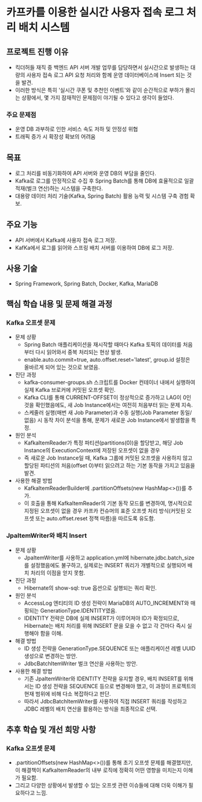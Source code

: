 # 카프카를 이용한 실시간 사용자 접속 로그 처리 배치 시스템

## 프로젝트 진행 이유
- 킥더허들 재직 중 백엔드 API 서버 개발 업무를 담당하면서 실시간으로 발생하는 대량의 사용자 접속 로그 API 요청 처리와 함께 운영 데이터베이스에 Insert 되는 것을 발견.
- 이러한 방식은 특히 '실시간 쿠폰 및 추천인 이벤트'와 같이 순간적으로 부하가 몰리는 상황에서, 몇 가지 잠재적인 문제점이 야기될 수 있다고 생각이 들었다.
### 주요 문제점
- 운영 DB 과부하로 인한 서비스 속도 저하 및 안정성 위협
- 트래픽 증가 시 확장성 확보의 어려움

## 목표
- 로그 처리를 비동기화하여 API 서버와 운영 DB의 부담을 줄인다.
- Kafka로 로그를 안정적으로 수집 후 Spring Batch를 통해 DB에 효율적으로 일괄 적재(벌크 연산)하는 시스템을 구축한다.
- 대용량 데이터 처리 기술(Kafka, Spring Batch) 활용 능력 및 시스템 구축 경험 확보.


## 주요 기능
- API 서버에서 Kafka에 사용자 접속 로그 저장.
- KafKa에서 로그를 읽어와 스프링 배치 서버를 이용하여 DB에 로그 저장.


## 사용 기술
- Spring Framework, Spring Batch, Docker, Kafka, MariaDB


## 핵심 학습 내용 및 문제 해결 과정
### Kafka 오프셋 문제
- 문제 상황
  - Spring Batch 애플리케이션을 재시작할 때마다 Kafka 토픽의 데이터를 처음부터 다시 읽어와서 중복 처리되는 현상 발생. 
  - enable.auto.commit=true, auto.offset.reset='latest', group.id 설정은 올바르게 되어 있는 것으로 보였음.
- 진단 과정
  - kafka-consumer-groups.sh 스크립트를 Docker 컨테이너 내에서 실행하여 실제 Kafka 브로커에 커밋된 오프셋 확인.
  - Kafka CLI를 통해 CURRENT-OFFSET이 정상적으로 증가하고 LAG이 0인 것을 확인했음에도, 새 Job Instance에서는 여전히 처음부터 읽는 문제 지속. 
  - 스케줄러 실행(매번 새 Job Parameter)과 수동 실행(Job Parameter 동일/없음) 시 동작 차이 분석을 통해, 문제가 새로운 Job Instance에서 발생함을 특정.
- 원인 분석
  - KafkaItemReader가 특정 파티션(partitions(0))을 할당받고, 해당 Job Instance의 ExecutionContext에 저장된 오프셋이 없을 경우 
  - 즉 새로운 Job Instance일 때, Kafka 그룹에 커밋된 오프셋을 사용하지 않고 할당된 파티션의 처음(offset 0)부터 읽으려고 하는 기본 동작을 가지고 있음을 발견.
- 사용한 해결 방법
  - KafkaItemReaderBuilder에 .partitionOffsets(new HashMap<>())를 추가. 
  - 이 호출을 통해 KafkaItemReader의 기본 동작 모드를 변경하여, 명시적으로 지정된 오프셋이 없을 경우 카프카 컨슈머의 표준 오프셋 처리 방식(커밋된 오프셋 또는 auto.offset.reset 정책 따름)을 따르도록 유도함.

### JpaItemWriter와 배치 Insert
- 문제 상황
  - JpaItemWriter를 사용하고 application.yml에 hibernate.jdbc.batch_size를 설정했음에도 불구하고, 실제로는 INSERT 쿼리가 개별적으로 실행되어 배치 처리의 이점을 얻지 못함.
- 진단 과정
  - Hibernate의 show-sql: true 옵션으로 실행되는 쿼리 확인.
- 원인 분석
  - AccessLog 엔티티의 ID 생성 전략이 MariaDB의 AUTO_INCREMENT와 매핑되는 GenerationType.IDENTITY였음.
  - IDENTITY 전략은 DB에 실제 INSERT가 이루어져야 ID가 확정되므로, Hibernate는 배치 처리를 위해 INSERT 문을 모을 수 없고 각 건마다 즉시 실행해야 함을 이해.
- 해결 방법
  - ID 생성 전략을 GenerationType.SEQUENCE 또는 애플리케이션 레벨 UUID 생성으로 변경하는 방안.
  - JdbcBatchItemWriter 벌크 연산을 사용하는 방안.
- 사용한 해결 방법
  - 기존 JpaItemWriter와 IDENTITY 전략을 유지할 경우, 배치 INSERT를 위해서는 ID 생성 전략을 SEQUENCE 등으로 변경해야 했고, 이 과정이 프로젝트의 현재 범위에 비해 다소 복잡하다고 판단.
  - 따라서 JdbcBatchItemWriter를 사용하여 직접 INSERT 쿼리를 작성하고 JDBC 레벨의 배치 연산을 활용하는 방식을 최종적으로 선택.


## 추후 학습 및 개선 희망 사항
### Kafka 오프셋 문제
- .partitionOffsets(new HashMap<>())를 통해 초기 오프셋 문제를 해결했지만, 이 해결책이 KafkaItemReader의 내부 로직에 정확히 어떤 영향을 미치는지 이해가 필요함.
- 그리고 다양한 상황에서 발생할 수 있는 오프셋 관련 이슈들에 대해 더욱 이해가 필요하다고 느낌.
